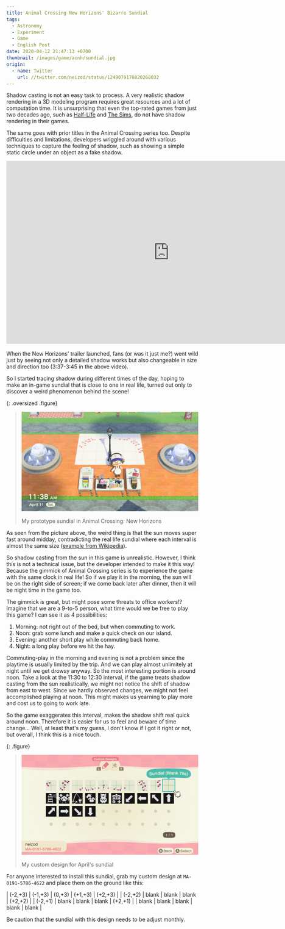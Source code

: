 ```yaml
---
title: Animal Crossing New Horizons' Bizarre Sundial 
tags:
  - Astronomy
  - Experiment
  - Game
  - English Post
date: 2020-04-12 21:47:13 +0700
thumbnail: /images/game/acnh/sundial.jpg
origin:
  - name: Twitter
    url: //twitter.com/neizod/status/1249079170820268032
---
```


Shadow casting is not an easy task to process.  A very realistic shadow rendering in a 3D modeling program requires great resources and a lot of computation time.  It is unsurprising that even the top-rated games from just two decades ago, such as [Half-Life][] and [The Sims][], do not have shadow rendering in their games.

The same goes with prior titles in the Animal Crossing series too.  Despite difficulties and limitations, developers wriggled around with various techniques to capture the feeling of shadow, such as showing a simple static circle under an object as a fake shadow.

<iframe width="853" height="480" src="https://www.youtube.com/embed/sRWjpjNVOCM" frameborder="0" allow="accelerometer; autoplay; encrypted-media; gyroscope; picture-in-picture" allowfullscreen></iframe>

When the New Horizons' trailer launched, fans (or was it just me?) went wild just by seeing not only a detailed shadow works but also changeable in size and direction too (3:37-3:45 in the above video).

So I started tracing shadow during different times of the day, hoping to make an in-game sundial that is close to one in real life, turned out only to discover a weird phenomenon behind the scene!

{: .oversized .figure}
> ![](/images/game/acnh/sundial.jpg)
>
> My prototype sundial in Animal Crossing: New Horizons

As seen from the picture above, the weird thing is that the sun moves super fast around midday, contradicting the real life sundial where each interval is almost the same size ([example from Wikipedia][wiki sundial]).

So shadow casting from the sun in this game is unrealistic.  However, I think this is not a technical issue, but the developer intended to make it this way!  Because the gimmick of Animal Crossing series is to experience the game with the same clock in real life!  So if we play it in the morning, the sun will be on the right side of screen; if we come back later after dinner, then it will be night time in the game too.

The gimmick is great, but might pose some threats to office workers!?  Imagine that we are a 9-to-5 person, what time would we be free to play this game?  I can see it as 4 possibilities:

1. Morning: not right out of the bed, but when commuting to work.
2. Noon: grab some lunch and make a quick check on our island.
3. Evening: another short play while commuting back home.
4. Night: a long play before we hit the hay.

Commuting-play in the morning and evening is not a problem since the playtime is usually limited by the trip.  And we can play almost unlimitely at night until we get drowsy anyway.  So the most interesting portion is around noon.  Take a look at the 11:30 to 12:30 interval, if the game treats shadow casting from the sun realistically, we might not notice the shift of shadow from east to west.  Since we hardly observed changes, we might not feel accomplished playing at noon.  This might makes us yearning to play more and cost us to going to work late.

So the game exaggerates this interval, makes the shadow shift real quick around noon.  Therefore it is easier for us to feel and beware of time change...  Well, at least that's my guess, I don't know if I got it right or not, but overall, I think this is a nice touch.

{: .figure}
> ![](/images/game/acnh/patterns.jpg)
>
> My custom design for April's sundial

For anyone interested to install this sundial, grab my custom design at `MA-0191-5786-4622` and place them on the ground like this:

| (-2,+3) | (-1,+3) | (0,+3) | (+1,+3) | (+2,+3) |
| (-2,+2) | blank   | blank  | blank   | (+2,+2) |
| (-2,+1) | blank   | blank  | blank   | (+2,+1) |
| blank   | blank   | blank  | blank   | blank   |

Be caution that the sundial with this design needs to be adjust monthly.


[Half-Life]: //en.wikipedia.org/wiki/Half-Life_(video_game)
[The Sims]: //en.wikipedia.org/wiki/The_Sims_(video_game)

[wiki sundial]: //en.wikipedia.org/wiki/File:Garden_sundial_MN_2007.JPG
